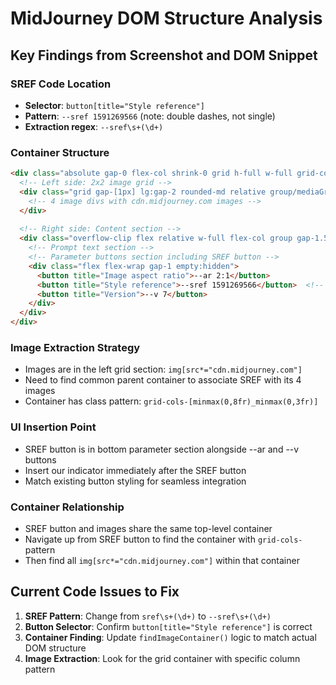 # MidJourney DOM Structure Analysis

## Key Findings from Screenshot and DOM Snippet

### SREF Code Location
- **Selector**: `button[title="Style reference"]`
- **Pattern**: `--sref 1591269566` (note: double dashes, not single)
- **Extraction regex**: `--sref\s+(\d+)`

### Container Structure
```html
<div class="absolute gap-0 flex-col shrink-0 grid h-full w-full grid-cols-[minmax(0,8fr)_minmax(0,3fr)]">
  <!-- Left side: 2x2 image grid -->
  <div class="grid gap-[1px] lg:gap-2 rounded-md relative group/mediaGrid" style="grid-template-columns: repeat(2, minmax(0px, 1fr)); grid-template-rows: repeat(2, minmax(0px, 1fr));">
    <!-- 4 image divs with cdn.midjourney.com images -->
  </div>
  
  <!-- Right side: Content section -->
  <div class="overflow-clip flex relative w-full flex-col group gap-1.5">
    <!-- Prompt text section -->
    <!-- Parameter buttons section including SREF button -->
    <div class="flex flex-wrap gap-1 empty:hidden">
      <button title="Image aspect ratio">--ar 2:1</button>
      <button title="Style reference">--sref 1591269566</button>  <!-- TARGET -->
      <button title="Version">--v 7</button>
    </div>
  </div>
</div>
```

### Image Extraction Strategy
- Images are in the left grid section: `img[src*="cdn.midjourney.com"]`
- Need to find common parent container to associate SREF with its 4 images
- Container has class pattern: `grid-cols-[minmax(0,8fr)_minmax(0,3fr)]`

### UI Insertion Point
- SREF button is in bottom parameter section alongside --ar and --v buttons
- Insert our indicator immediately after the SREF button
- Match existing button styling for seamless integration

### Container Relationship
- SREF button and images share the same top-level container
- Navigate up from SREF button to find the container with `grid-cols-` pattern
- Then find all `img[src*="cdn.midjourney.com"]` within that container

## Current Code Issues to Fix
1. **SREF Pattern**: Change from `sref\s+(\d+)` to `--sref\s+(\d+)`
2. **Button Selector**: Confirm `button[title="Style reference"]` is correct
3. **Container Finding**: Update `findImageContainer()` logic to match actual DOM structure
4. **Image Extraction**: Look for the grid container with specific column pattern